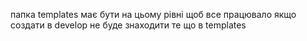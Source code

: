папка templates має бути на цьому рівні щоб все працювало
якщо создати в develop не буде знаходити те що в templates
